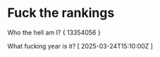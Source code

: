 # Fuck the rankings

Who the hell am I?
{ 13354056 }

What fucking year is it?
[ 2025-03-24T15:10:00Z ]
